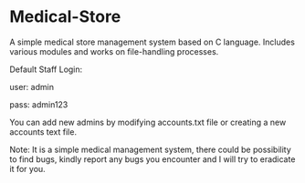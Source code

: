 # Medical-Store
A simple medical store management system based on C language. Includes various modules and works on file-handling processes.

Default Staff Login:

user: admin

pass: admin123

You can add new admins by modifying accounts.txt file or creating a new accounts text file.

Note: It is a simple medical management system, there could be possibility to find bugs, kindly report any bugs you encounter and I will try to eradicate it for you.
